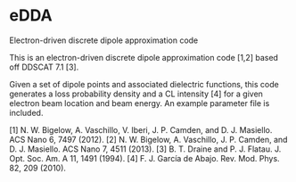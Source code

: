 # eDDA
Electron-driven discrete dipole approximation code

This is an electron-driven discrete dipole approximation code [1,2] based off DDSCAT 7.1 [3].

Given a set of dipole points and associated dielectric functions, this code generates a loss probability density and a CL intensity [4] for a given electron beam location and beam energy. An example parameter file is included.

[1] N. W. Bigelow, A. Vaschillo, V. Iberi, J. P. Camden, and D. J. Masiello. ACS Nano 6, 7497 (2012).
[2] N. W. Bigelow, A. Vaschillo, J. P. Camden, and D. J. Masiello. ACS Nano 7, 4511 (2013).
[3] B. T. Draine and P. J. Flatau. J. Opt. Soc. Am. A 11, 1491 (1994).
[4] F. J. García de Abajo. Rev. Mod. Phys. 82, 209 (2010).
